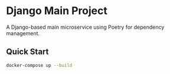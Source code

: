 # Django Main Project

A Django-based main microservice using Poetry for dependency management.


## Quick Start

```bash
docker-compose up --build
```